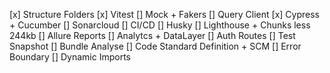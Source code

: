 [x] Structure Folders
[x] Vitest
[] Mock + Fakers
[] Query Client
[x] Cypress + Cucumber
[] Sonarcloud
[] CI/CD
[] Husky
[] Lighthouse + Chunks less 244kb
[] Allure Reports
[] Analytcs + DataLayer
[] Auth Routes
[] Test Snapshot
[] Bundle Analyse
[] Code Standard Definition + SCM
[] Error Boundary
[] Dynamic Imports
